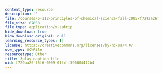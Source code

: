 ```yaml
---
content_type: resource
description: ''
file: /courses/5-112-principles-of-chemical-science-fall-2005/f729aa26f5f600090ffdf3960044f2b4_574875.srt
file_size: 67653
file_type: application/x-subrip
hide_download: true
hide_download_original: null
learning_resource_types: []
license: https://creativecommons.org/licenses/by-nc-sa/4.0/
ocw_type: OCWFile
resourcetype: Other
title: 3play caption file
uid: f729aa26-f5f6-0009-0ffd-f3960044f2b4
---
```

